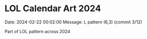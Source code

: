# LOL Calendar Art 2024

Date: 2024-02-22 00:02:00
Message: L pattern (6,3) (commit 3/12)

Part of LOL pattern across 2024
